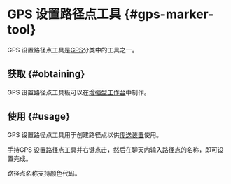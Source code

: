 # GPS 设置路径点工具 {#gps-marker-tool}

GPS 设置路径点工具是[GPS](/GPS)分类中的工具之一。

## 获取 {#obtaining}

GPS 设置路径点工具板可以在[增强型工作台](/Enhanced-Crafting-Table)中制作。

## 使用 {#usage}

GPS 设置路径点工具用于创建路径点以供[传送装置](/Teleporter)使用。

手持GPS 设置路径点工具并右键点击，然后在聊天内输入路径点的名称，即可设置完成。

路径点名称支持颜色代码。
